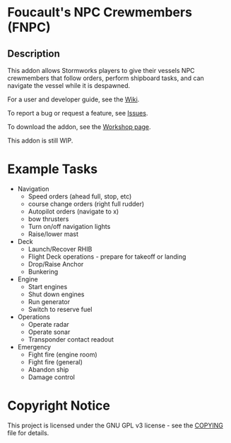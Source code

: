 # Foucault's NPC Crewmembers (FNPC)

## Description

This addon allows Stormworks players to give their vessels NPC crewmembers that follow orders, perform shipboard tasks, and can navigate the vessel while it is despawned. 

For a user and developer guide, see the [Wiki](https://github.com/ryanhund/SW-Addon-NPC-Crew/wiki).

To report a bug or request a feature, see [Issues](https://github.com/ryanhund/SW-Addon-NPC-Crew/issues).

To download the addon, see the [Workshop page](https://steamcommunity.com/sharedfiles/filedetails/?id=2599364740).

This addon is still WIP.

# Example Tasks
- Navigation
    - Speed orders (ahead full, stop, etc)
    - course change orders (right full rudder)
    - Autopilot orders (navigate to x)
    - bow thrusters
    - Turn on/off navigation lights
    - Raise/lower mast
- Deck
    - Launch/Recover RHIB
    - Flight Deck operations - prepare for takeoff or landing 
    - Drop/Raise Anchor
    - Bunkering
- Engine 
    - Start engines
    - Shut down engines
    - Run generator
    - Switch to reserve fuel
- Operations
    - Operate radar 
    - Operate sonar 
    - Transponder contact readout
- Emergency
    - Fight fire (engine room)
    - Fight fire (general)
    - Abandon ship 
    - Damage control

# Copyright Notice

This project is licensed under the GNU GPL v3 license - see the [COPYING](https://github.com/ryanhund/SW-Addon-NPC-Crew/blob/main/COPYING) file for details.
